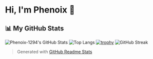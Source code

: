 # Hi, I'm Phenoix 👋
## 📊 My GitHub Stats
![Phenoix-1294's GitHub Stats](https://github-readme-stats.vercel.app/api?username=Phenoix-1294&show_icons=true&count_private=true&hide_title=false&hide_rank=false&card_width=400&theme=dark)
![Top Langs](https://github-readme-stats.vercel.app/api/top-langs/?username=Phenoix-1294&layout=compact&theme=dark)
[![trophy](https://github-profile-trophy.vercel.app/?username=Phenoix-1294&theme=darkhub&row=1&column=6)](https://github.com/ryo-ma/github-profile-trophy)
![GitHub Streak](https://streak-stats.demolab.com?user=Phenoix-1294&theme=dark&hide_border=true)
> Generated with [GitHub Readme Stats](https://github.com/anuraghazra/github-readme-stats)
